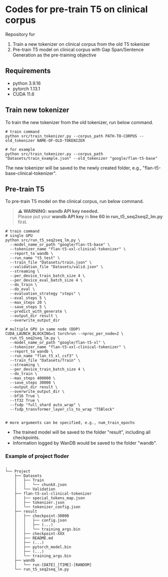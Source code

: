 # Codes for pre-train T5 on clinical corpus
Repository for
1. Train a new tokenizer on clinical corpus from the old T5 tokenizer
2. Pre-train T5 model on clinical corpus with Gap Span/Sentence Generation as the pre-training objective


## Requirements
- python 3.9.16
- pytorch 1.13.1
- CUDA 11.6


## Train new tokenizer
To train the new tokenizer from the old tokenizer, run below command.

```
# train command
python src/train_tokenizer.py --corpus_path PATH-TO-CORPUS --old_tokenizer NAME-OF-OLD-TOKENIZER

# for example
python src/train_tokenizer.py --corpus_path "Datasets/train_example.json" --old_tokenizer "google/flan-t5-base"
```
The new tokenizer will be saved to the newly created folder, e.g., "flan-t5-base-clinical-tokenizer". 


## Pre-train T5
To pre-train T5 model on the clinical corpus, run below command.
> **⚠ WARNING: wandb API key needed.**  
> Please put your **wandb API key** in **line 60 in run_t5_seq2seq2_lm.py** first.

```
# train command 
# single GPU
python src/run_t5_seq2seq_lm.py \
  --model_name_or_path "google/flan-t5-base" \
  --tokenizer_name "flan-t5-xxl-clinical-tokenizer" \
  --report_to wandb \
  --run_name "t5_test" \
  --train_file "Datasets/train.json" \
  --validation_file "Datasets/valid.json" \
  --streaming \
  --per_device_train_batch_size 4 \
  --per_device_eval_batch_size 4 \
  --do_train \
  --do_eval \
  --evaluation_strategy "steps" \
  --eval_steps 5 \
  --max_steps 20 \
  --save_steps 5 \
  --predict_with_generate \
  --output_dir result \
  --overwrite_output_dir

# multiple GPU in same node (DDP)
CUDA_LAUNCH_BLOCKING=1 torchrun --nproc_per_node=2 \
  run_t5_seq2seq_lm.py \
  --model_name_or_path "google/flan-t5-xl" \
  --tokenizer_name "flan-t5-xxl-clinical-tokenizer" \
  --report_to wandb \
  --run_name "flan_t5_xl_csf3" \
  --train_file "Datasets/Train" \
  --streaming \
  --per_device_train_batch_size 4 \
  --do_train \
  --max_steps 400000 \
  --save_steps 30000 \
  --output_dir result \
  --overwrite_output_dir \
  --bf16 True \
  --tf32 True \
  --fsdp "full_shard auto_wrap" \
  --fsdp_transformer_layer_cls_to_wrap "T5Block"


# more arguments can be specified, e.g., num_train_epochs
```
- The trained model will be saved to the folder "result", including all checkpoints.
- Information logged by WanDB would be saved to the folder "wandb".

### Example of project floder
```
.
└── Project
    ├── Datasets
    │   ├── Train
    │   │   └── chunkX.json
    │   └── Validation
    ├── flan-t5-xxl-clinical-tokenizer
    │   ├── special_tokens_map.json
    │   ├── tokenizer.json
    │   └── tokenizer_config.json
    ├── result
    │   ├── checkpoint-30000
    │   │   ├── config.json
    │   │   ├── (...)
    │   │   └── training_args.bin
    │   ├── checkpoint-XXX
    │   ├── README.md
    │   ├── (...)
    │   ├── pytorch_model.bin
    │   ├── (...)
    │   └── training_args.bin
    ├── wandb
    │   └── run-[DATE]_[TIME]-[RANDOM]
    └── run_t5_seq2seq_lm.py
```
